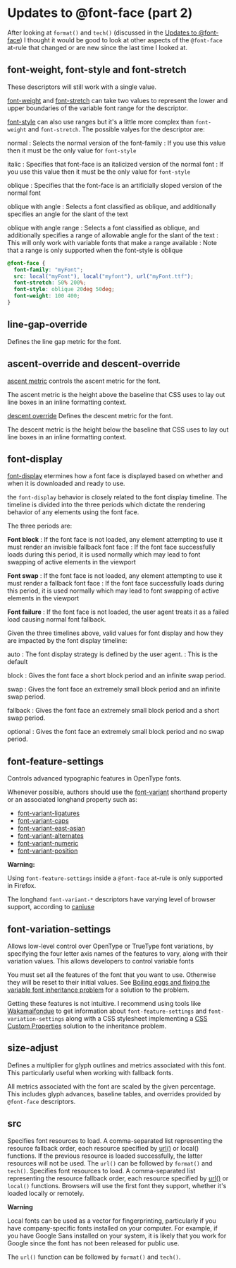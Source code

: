 # Updates to @font-face (part 2)

After looking at `format()` and `tech()` (discussed in the [Updates to @font-face](https://publishing-project.rivendellweb.net/updates-to-font-face/)) I thought it would be good to look at other aspects of the `@font-face` at-rule that changed or are new since the last time I looked at.

## font-weight, font-style and font-stretch

These descriptors will still work with a single value.

[font-weight](https://developer.mozilla.org/en-US/docs/Web/CSS/@font-face/font-weight) and [font-stretch](https://developer.mozilla.org/en-US/docs/Web/CSS/@font-face/font-stretch) can take two values to represent the lower and upper boundaries of the variable font range for the descriptor.

[font-style](https://developer.mozilla.org/en-US/docs/Web/CSS/@font-face/font-style) can also use ranges but it's a little more complex than `font-weight` and `font-stretch`. The possible valyes for the descriptor are:

normal
: Selects the normal version of the font-family
: If you use this value then it must be the only value for `font-style`

italic
: Specifies that font-face is an italicized version of the normal font
: If you use this value then it must be the only value for `font-style`

oblique
: Specifies that the font-face is an artificially sloped version of the normal font

oblique with angle
: Selects a font classified as oblique, and additionally specifies an angle for the slant of the text

oblique with angle range
: Selects a font classified as oblique, and additionally specifies a range of allowable angle for the slant of the text
: This will only work with variable fonts that make a range available
: Note that a range is only supported when the font-style is oblique

```css
@font-face {
  font-family: "myFont";
  src: local("myFont"), local("myfont"), url("myFont.ttf");
  font-stretch: 50% 200%;
  font-style: oblique 20deg 50deg;
  font-weight: 100 400;
}
```

## line-gap-override

Defines the line gap metric for the font.

## ascent-override and descent-override

[ascent metric](https://developer.mozilla.org/en-US/docs/Web/CSS/@font-face/ascent-override) controls the ascent metric for the font.

The ascent metric is the height above the baseline that CSS uses to lay out line boxes in an inline formatting context.

[descent override](https://developer.mozilla.org/en-US/docs/Web/CSS/@font-face/descent-override) Defines the descent metric for the font.

The descent metric is the height below the baseline that CSS uses to lay out line boxes in an inline formatting context.

## font-display

[font-display](https://developer.mozilla.org/en-US/docs/Web/CSS/@font-face/font-display) etermines how a font face is displayed based on whether and when it is downloaded and ready to use.

the `font-display` behavior is closely related to the font display timeline. The timeline is divided into the three periods which dictate the rendering behavior of any elements using the font face.

The three periods are:

**Font block**
: If the font face is not loaded, any element attempting to use it must render an invisible fallback font face
: If the font face successfully loads during this period, it is used normally which may lead to font swapping of active elements in the viewport

**Font swap**
: If the font face is not loaded, any element attempting to use it must render a fallback font face
: If the font face successfully loads during this period, it is used normally  which may lead to font swapping of active elements in the viewport

**Font failure**
: If the font face is not loaded, the user agent treats it as a failed load causing normal font fallback.

Given the three timelines above, valid values for font display and how they are impacted by the font display timeline:

auto
: The font display strategy is defined by the user agent.
: This is the default

block
: Gives the font face a short block period and an infinite swap period.

swap
: Gives the font face an extremely small block period and an infinite swap period.

fallback
: Gives the font face an extremely small block period and a short swap period.

optional
: Gives the font face an extremely small block period and no swap period.

## font-feature-settings

Controls advanced typographic features in OpenType fonts.

Whenever possible, authors should use the [font-variant](https://developer.mozilla.org/en-US/docs/Web/CSS/font-variant) shorthand property or an associated longhand property such as:

* [font-variant-ligatures](https://developer.mozilla.org/en-US/docs/Web/CSS/font-variant-ligatures)
* [font-variant-caps](https://developer.mozilla.org/en-US/docs/Web/CSS/font-variant-caps)
* [font-variant-east-asian](https://developer.mozilla.org/en-US/docs/Web/CSS/font-variant-east-asian)
* [font-variant-alternates](https://developer.mozilla.org/en-US/docs/Web/CSS/font-variant-alternates)
* [font-variant-numeric](https://developer.mozilla.org/en-US/docs/Web/CSS/font-variant-numeric)
* [font-variant-position](https://developer.mozilla.org/en-US/docs/Web/CSS/font-variant-position)

<div class="message warning">
<p><strong>Warning:</strong></p>

<p>Using <code>font-feature-settings</code> inside a <code>@font-face</code> at-rule is only supported in Firefox.</p>
<p></p>
<p>The longhand <code>font-variant-*</code> descriptors have varying level of browser support, according to <a href="https://caniuse.com/?search=font-variant">caniuse</a></p>
</div>

## font-variation-settings

Allows low-level control over OpenType or TrueType font variations, by specifying the four letter axis names of the features to vary, along with their variation values. This allows developers to control variable fonts

You must set all the features of the font that you want to use. Otherwise they will be reset to their initial values. See [Boiling eggs and fixing the variable font inheritance problem](https://pixelambacht.nl/2019/fixing-variable-font-inheritance/) for a solution to the problem.

Getting these features is not intuitive. I recommend using tools like [Wakamaifondue](https://wakamaifondue.com/beta/) to get information about `font-feature-settings` and `font-variation-settings` along with a CSS stylesheet implementing a [CSS Custom Properties](https://developer.mozilla.org/en-US/docs/Web/CSS/--*) solution to the inheritance problem.

## size-adjust

Defines a multiplier for glyph outlines and metrics associated with this font. This particularly useful when working with fallback fonts.

All metrics associated with the font are scaled by the given percentage. This includes glyph advances, baseline tables, and overrides provided by `@font-face` descriptors.

## src

Specifies font resources to load. A comma-separated list representing the resource fallback order, each resource specified by [url()](https://developer.mozilla.org/en-US/docs/Web/CSS/url) or local() functions. If the previous resource is loaded successfully, the latter resources will not be used. The `url()` can be followed by `format()` and `tech()`.
Specifies font resources to load. A comma-separated list representing the resource fallback order, each resource specified by [url()](https://developer.mozilla.org/en-US/docs/Web/CSS/url) or `local()` functions. Browsers will use the first font they support, whether it's loaded locally or remotely.

<div class="message warning">

<p><strong>Warning</strong></p>

<p>Local fonts can be used as a vector for fingerprinting, particularly if you have company-specific fonts installed on your computer. For example, if you have Google Sans installed on your system, it is likely that you work for Google since the font has not been released for public use.</p>
</div>

The `url()` function can be followed by `format()` and `tech()`.


